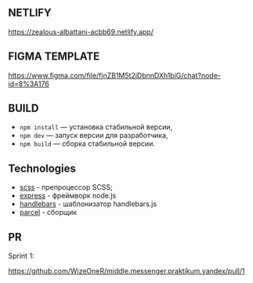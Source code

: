## NETLIFY

https://zealous-albattani-acbb69.netlify.app/

## FIGMA TEMPLATE

https://www.figma.com/file/fjnZB1M5t2jDbnnDXh1biG/chat?node-id=8%3A176

## BUILD

- `npm install` — установка стабильной версии,
- `npm dev` — запуск версии для разработчика,
- `npm build` — сборка стабильной версии.

## Technologies

* [scss](https://sass-scss.ru/) - препроцессор SCSS;
* [express](https://expressjs.com/ru/) - фреймворк node.js
* [handlebars](https://handlebarsjs.com/) - шаблонизатор handlebars.js
* [parcel](https://parceljs.org/) - сборщик

## PR

Sprint 1:

https://github.com/WizeOneR/middle.messenger.praktikum.yandex/pull/1
